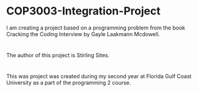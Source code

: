 # COP3003-Integration-Project
I am creating a project based on a programming problem from the book Cracking the Coding Interview by Gayle Laakmann Mcdowell.
#
The author of this project is Stirling Sites.
#
This was project was created during my second year at Florida Gulf Coast University as a part of the programming 2 course.
